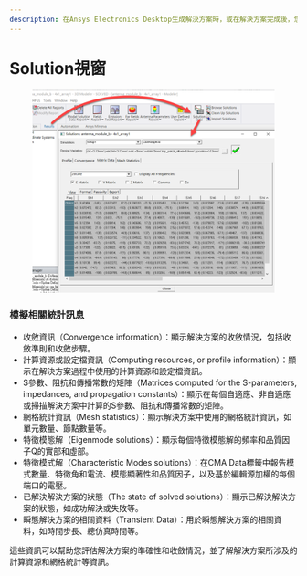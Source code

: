 ```yaml
---
description: 在Ansys Electronics Desktop生成解決方案時，或在解決方案完成後，您可以查看有關解決方案的相關資訊
---
```


# Solution視窗

<figure><img src="../.gitbook/assets/image (8) (2).png" alt=""><figcaption></figcaption></figure>

### 模擬相關統計訊息

* 收斂資訊（Convergence information）：顯示解決方案的收斂情況，包括收斂準則和收斂步驟。
* 計算資源或設定檔資訊（Computing resources, or profile information）：顯示在解決方案過程中使用的計算資源和設定檔資訊。
* S參數、阻抗和傳播常數的矩陣（Matrices computed for the S-parameters, impedances, and propagation constants）：顯示在每個自適應、非自適應或掃描解決方案中計算的S參數、阻抗和傳播常數的矩陣。
* 網格統計資訊（Mesh statistics）：顯示解決方案中使用的網格統計資訊，如單元數量、節點數量等。
* 特徵模態解（Eigenmode solutions）：顯示每個特徵模態解的頻率和品質因子Q的實部和虛部。
* 特徵模式解（Characteristic Modes solutions）：在CMA Data標籤中報告模式數量、特徵角和電流、模態顯著性和品質因子，以及基於編輯源加權的每個端口的電壓。
* 已解決解決方案的狀態（The state of solved solutions）：顯示已解決解決方案的狀態，如成功解決或失敗等。
* 瞬態解決方案的相關資料（Transient Data）：用於瞬態解決方案的相關資料，如時間步長、總仿真時間等。

這些資訊可以幫助您評估解決方案的準確性和收斂情況，並了解解決方案所涉及的計算資源和網格統計等資訊。
